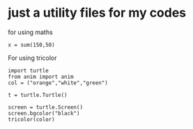 # just a utility files for my codes


for using maths
```
x = sum(150,50)
```

For using tricolor

```
import turtle
from anim import anim
col = ("orange","white","green")

t = turtle.Turtle()

screen = turtle.Screen()
screen.bgcolor("black")
tricolor(color)
```
